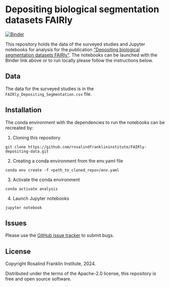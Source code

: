 # Depositing biological segmentation datasets FAIRly
[![Binder](https://mybinder.org/badge_logo.svg)](https://mybinder.org/v2/gh/rosalindfranklininstitute/FAIRly-depositing-data.git/HEAD)

This repository holds the data of the surveyed studies and Jupyter notebooks for analysis for the publication ["Depositing biological segmentation datasets FAIRly"](https://doi.org/10.1101/2024.12.10.627814).
The notebooks can be launched with the Binder link above or to run locally please follow the instructions below.

## Data

The data for the surveyed studies is in the `FAIRly_Depositing_Segmentation.csv` file.

## Installation

The conda environment with the dependencies to run the notebooks can be recreated by:

1. Cloning this repository

```
git clone https://github.com/rosalindfranklininstitute/FAIRly-depositing-data.git
```

2. Creating a conda environment from the env.yaml file

```
conda env create -f <path_to_cloned_repo>/env.yaml
```

3. Activate the conda environment

```
conda activate analysis
```

4. Launch Jupyter notebooks

```
jupyter notebook
```

## Issues

Please use the [GitHub issue tracker](https://github.com/rosalindfranklininstitute/python-template/issues) to submit bugs.

## License

Copyright Rosalind Franklin Institute, 2024.

Distributed under the terms of the Apache-2.0 license, this repository is free and open source software.
